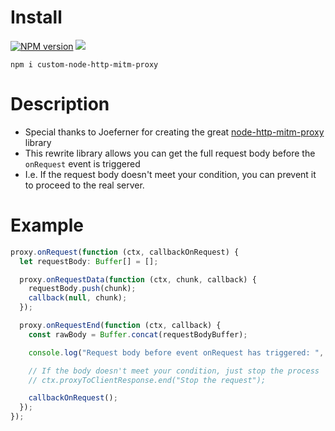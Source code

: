 # Install

[![NPM version](http://img.shields.io/npm/v/http-mitm-proxy.svg)](https://www.npmjs.com/package/custom-node-http-mitm-proxy)
[![](https://david-dm.org/joeferner/node-http-mitm-proxy.svg)](https://www.npmjs.com/package/custom-node-http-mitm-proxy)

`npm i custom-node-http-mitm-proxy`

# Description

- Special thanks to Joeferner for creating the great [node-http-mitm-proxy](https://github.com/joeferner/node-http-mitm-proxy) library
- This rewrite library allows you can get the full request body before the `onRequest` event is triggered
- I.e. If the request body doesn't meet your condition, you can prevent it to proceed to the real server.

# Example

```ts
proxy.onRequest(function (ctx, callbackOnRequest) {
  let requestBody: Buffer[] = [];

  proxy.onRequestData(function (ctx, chunk, callback) {
    requestBody.push(chunk);
    callback(null, chunk);
  });

  proxy.onRequestEnd(function (ctx, callback) {
    const rawBody = Buffer.concat(requestBodyBuffer);

    console.log("Request body before event onRequest has triggered: ", rawBody);

    // If the body doesn't meet your condition, just stop the process
    // ctx.proxyToClientResponse.end("Stop the request");

    callbackOnRequest();
  });
});
```
